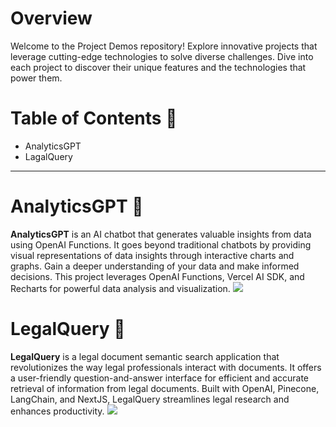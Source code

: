 # Overview
Welcome to the Project Demos repository! Explore innovative projects that leverage cutting-edge technologies to solve diverse challenges. Dive into each project to discover their unique features and the technologies that power them.
# Table of Contents 📌
* AnalyticsGPT
* LagalQuery
---
# AnalyticsGPT 📌
**AnalyticsGPT** is an AI chatbot that generates valuable insights from data using OpenAI Functions. It goes beyond traditional chatbots by providing visual representations of data insights through interactive charts and graphs. Gain a deeper understanding of your data and make informed decisions. This project leverages OpenAI Functions, Vercel AI SDK, and Recharts for powerful data analysis and visualization.
<img src="https://github.com/sarbol/ProjectDemos/blob/main/Assets/analyticsGPT.gif"/>
# LegalQuery 📌
**LegalQuery** is a legal document semantic search application that revolutionizes the way legal professionals interact with documents. It offers a user-friendly question-and-answer interface for efficient and accurate retrieval of information from legal documents. Built with OpenAI, Pinecone, LangChain, and NextJS, LegalQuery streamlines legal research and enhances productivity.
<img src="https://github.com/sarbol/ProjectDemos/blob/main/Assets/analyticsGPT.gif"/>
